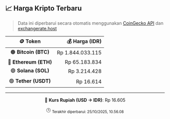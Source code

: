 

<!-- HARGA_KRIPTO -->
## 📈 Harga Kripto Terbaru

> Data ini diperbarui secara otomatis menggunakan [CoinGecko API](https://www.coingecko.com/) dan [exchangerate.host](https://exchangerate.host/)

<div align="center">

| 🪙 Token | 💰 Harga (IDR) |
|:------:|---------------:|
| 🟠 **Bitcoin (BTC)**   | Rp 1.844.033.115 |
| 🔵 **Ethereum (ETH)**  | Rp 65.183.834 |
| 🟣 **Solana (SOL)**    | Rp 3.214.428 |
| 🟢 **Tether (USDT)**   | Rp 16.614 |

---

💱 **Kurs Rupiah (USD → IDR)**: Rp 16.605

🕒 <sub>Terakhir diperbarui: 25/10/2025, 10.56.08</sub>

</div>
<!-- /HARGA_KRIPTO -->